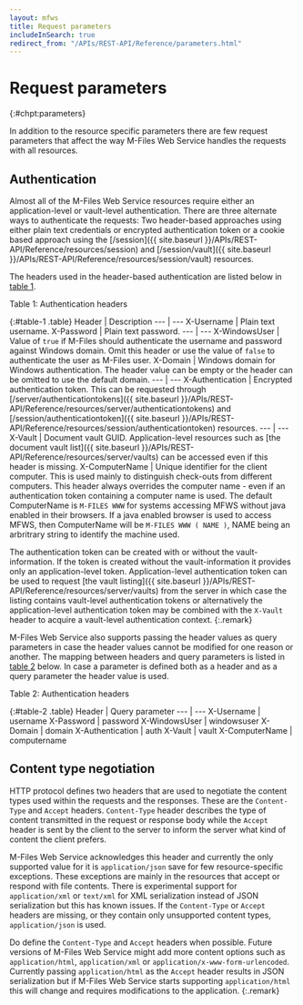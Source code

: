 ```yaml
---
layout: mfws
title: Request parameters
includeInSearch: true
redirect_from: "/APIs/REST-API/Reference/parameters.html"
---
```


# Request parameters
{:#chpt:parameters}

In addition to the resource specific parameters there are few request parameters that affect the way M-Files Web Service handles the requests with all resources.

## Authentication

Almost all of the M-Files Web Service resources require either an application-level or vault-level authentication. There are three alternate ways to authenticate the requests: Two header-based approaches using either plain text credentials or encrypted authentication token or a cookie based approach using the [/session]({{ site.baseurl }}/APIs/REST-API/Reference/resources/session) and [/session/vault]({{ site.baseurl }}/APIs/REST-API/Reference/resources/session/vault) resources.

The headers used in the header-based authentication are listed below in [table 1](#table-1).

<div class="caption">
	<span class="caption-label">Table 1:</span>
	Authentication headers
</div>

{:#table-1 .table}
Header | Description
--- | ---
X-Username | Plain text username.
X-Password | Plain text password.
--- | ---
X-WindowsUser | Value of `true` if M-Files should authenticate the username and password against Windows domain. Omit this header or use the value of `false` to authenticate the user as M-Files user.
X-Domain | Windows domain for Windows authentication. The header value can be empty or the header can be omitted to use the default domain.
--- | ---
X-Authentication | Encrypted authentication token. This can be requested through [/server/authenticationtokens]({{ site.baseurl }}/APIs/REST-API/Reference/resources/server/authenticationtokens) and [/session/authenticationtoken]({{ site.baseurl }}/APIs/REST-API/Reference/resources/session/authenticationtoken) resources.
--- | ---
X-Vault | Document vault GUID. Application-level resources such as [the document vault list]({{ site.baseurl }}/APIs/REST-API/Reference/resources/server/vaults) can be accessed even if this header is missing.
X-ComputerName | Unique identifier for the client computer. This is used mainly to distinguish check-outs from different computers. This header always overrides the computer name - even if an authentication token containing a computer name is used.  The default ComputerName is `M-FILES WWW` for systems accessing MFWS without java enabled in their browsers. If a java enabled browser is used to access MFWS, then ComputerName will be `M-FILES WWW ( NAME )`, NAME being an arbritrary string to identify the machine used.

The authentication token can be created with or without the vault-information. If the token is created without the vault-information it provides only an application-level token. Application-level authentication token can be used to request [the vault listing]({{ site.baseurl }}/APIs/REST-API/Reference/resources/server/vaults) from the server in which case the listing contains vault-level authentication tokens or alternatively the application-level authentication token may be combined with the `X-Vault` header to acquire a vault-level authentication context.
{:.remark}

M-Files Web Service also supports passing the header values as query parameters in case the header values cannot be modified for one reason or another. The mapping between headers and query parameters is listed in [table 2](#table-2) below. In case a parameter is defined both as a header and as a query parameter the header value is used.

<div class="caption">
	<span class="caption-label">Table 2:</span>
	Authentication headers
</div>

{:#table-2 .table}
Header | Query parameter
--- | ---
X-Username | username
X-Password | password
X-WindowsUser | windowsuser
X-Domain | domain
X-Authentication | auth
X-Vault | vault
X-ComputerName | computername

## Content type negotiation

HTTP protocol defines two headers that are used to negotiate the content types used within the requests and the responses. These are the `Content-Type` and `Accept` headers. `Content-Type` header describes the type of content transmitted in the request or response body while the `Accept` header is sent by the client to the server to inform the server what kind of content the client prefers.

M-Files Web Service acknowledges this header and currently the only supported value for it is `application/json` save for few resource-specific exceptions. These exceptions are mainly in the resources that accept or respond with file contents. There is experimental support for `application/xml` or `text/xml` for XML serialization instead of JSON serialization but this has known issues. If the `Content-Type` or `Accept` headers are missing, or they contain only unsupported content types, `application/json` is used.


Do define the `Content-Type` and `Accept` headers when possible. Future versions of M-Files Web Service might add more content options such as `application/html`, `application/xml` or `application/x-www-form-urlencoded`. Currently passing `application/html` as the `Accept` header results in JSON serialization but if M-Files Web Service starts supporting `application/html` this will change and requires modifications to the application.
{:.remark}

